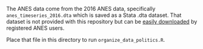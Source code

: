 The ANES data come from the 2016 ANES data, specifically `anes_timeseries_2016.dta` which is saved as a Stata .dta dataset. That dataset is not provided with this repository but can be [easily downloaded](https://electionstudies.org/data-center/2016-time-series-study/) by registered ANES users.

Place that file in this directory to run `organize_data_politics.R`.

